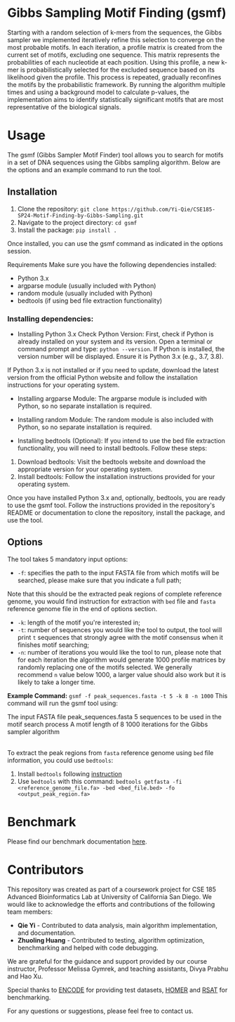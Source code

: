 # Gibbs Sampling Motif Finding (gsmf)
Starting with a random selection of k-mers from the sequences, the Gibbs sampler we implemented iteratively refine this selection to converge on the most probable motifs. In each iteration, a profile matrix is created from the current set of motifs, excluding one sequence. This matrix represents the probabilities of each nucleotide at each position. Using this profile, a new k-mer is probabilistically selected for the excluded sequence based on its likelihood given the profile. This process is repeated, gradually reconfines the motifs by the probabilistic framework. By running the algorithm multiple times and using a background model to calculate p-values, the implementation aims to identify statistically significant motifs that are most representative of the biological signals.

# Usage
The gsmf (Gibbs Sampler Motif Finder) tool allows you to search for motifs in a set of DNA sequences using the Gibbs sampling algorithm. Below are the options and an example command to run the tool.

## Installation
1. Clone the repository: `git clone https://github.com/Yi-Qie/CSE185-SP24-Motif-Finding-by-Gibbs-Sampling.git`
2. Navigate to the project directory: `cd gsmf`
3. Install the package: `pip install .`

Once installed, you can use the gsmf command as indicated in the options session.

Requirements
Make sure you have the following dependencies installed:

* Python 3.x
* argparse module (usually included with Python)
* random module (usually included with Python)
* bedtools (if using bed file extraction functionality)

### Installing dependencies:
* Installing Python 3.x
Check Python Version: First, check if Python is already installed on your system and its version. Open a terminal or command prompt and type: `python --version`. If Python is installed, the version number will be displayed. Ensure it is Python 3.x (e.g., 3.7, 3.8).

If Python 3.x is not installed or if you need to update, download the latest version from the official Python website and follow the installation instructions for your operating system.

* Installing argparse Module: The argparse module is included with Python, so no separate installation is required.

* Installing random Module: The random module is also included with Python, so no separate installation is required.

* Installing bedtools (Optional): If you intend to use the bed file extraction functionality, you will need to install bedtools. Follow these steps:
1. Download bedtools: Visit the bedtools website and download the appropriate version for your operating system.
2. Install bedtools: Follow the installation instructions provided for your operating system.


Once you have installed Python 3.x and, optionally, bedtools, you are ready to use the gsmf tool. Follow the instructions provided in the repository's README or documentation to clone the repository, install the package, and use the tool.


## Options
The tool takes 5 mandatory input options:

* `-f`: specifies the path to the input FASTA file from which motifs will be searched, please make sure that you indicate a full path;

Note that this should be the extracted peak regions of complete reference genome, you would find instruction for extraction with `bed` file and `fasta` reference genome file in the end of options section.
* `-k`: length of the motif you're interested in;
* `-t`: number of sequences you would like the tool to output, the tool will print `t` sequences that strongly agree with the motif consensus when it finishes motif searching;
* `-n`: number of iterations you would like the tool to run, please note that for each iteration the algorithm would generate 1000 profile matrices by randomly replacing one of the motifs selected. We generally recommend `n` value below 1000, a larger value should also work but it is likely to take a longer time.

**Example Command:** `gsmf -f peak_sequences.fasta -t 5 -k 8 -n 1000`
This command will run the gsmf tool using:

The input FASTA file peak_sequences.fasta
5 sequences to be used in the motif search process
A motif length of 8
1000 iterations for the Gibbs sampler algorithm

\
To extract the peak regions from `fasta` reference genome using `bed` file information, you could use `bedtools`:
1. Install `bedtools` following [instruction](https://bedtools.readthedocs.io/en/latest/content/quick-start.html)
2. Use `bedtools` with this command: `bedtools getfasta -fi <reference_genome_file.fa> -bed <bed_file.bed> -fo <output_peak_region.fa>`

# Benchmark
Please find our benchmark documentation [here](/benchmark/Benchmark.md). 

# Contributors
This repository was created as part of a coursework project for CSE 185 Advanced Bioinformatics Lab at University of California San Diego. We would like to acknowledge the efforts and contributions of the following team members:

- **Qie Yi** - Contributed to data analysis, main algorithm implementation, and documentation.
- **Zhuoling Huang** - Contributed to testing, algorithm optimization, benchmarking and helped with code debugging.

We are grateful for the guidance and support provided by our course instructor, Professor Melissa Gymrek, and teaching assistants, Divya Prabhu and Hao Xu.

Special thanks to [ENCODE](https://www.encodeproject.org/) for providing test datasets, [HOMER](http://homer.ucsd.edu/homer/) and [RSAT](http://rsat.sb-roscoff.fr/) for benchmarking.

For any questions or suggestions, please feel free to contact us.
